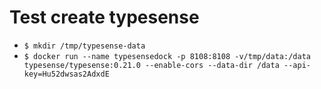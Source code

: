 # Test create typesense
- `$ mkdir /tmp/typesense-data`
- `$ docker run --name typesensedock -p 8108:8108 -v/tmp/data:/data typesense/typesense:0.21.0 --enable-cors --data-dir /data --api-key=Hu52dwsas2AdxdE`